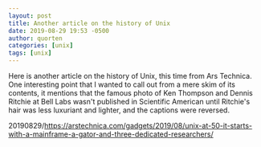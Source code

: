 ```yaml
---
layout: post
title: Another article on the history of Unix
date: 2019-08-29 19:53 -0500
author: quorten
categories: [unix]
tags: [unix]
---
```


Here is another article on the history of Unix, this time from Ars
Technica.  One interesting point that I wanted to call out from a mere
skim of its contents, it mentions that the famous photo of Ken
Thompson and Dennis Ritchie at Bell Labs wasn't published in
Scientific American until Ritchie's hair was less luxuriant and
lighter, and the captions were reversed.

20190829/https://arstechnica.com/gadgets/2019/08/unix-at-50-it-starts-with-a-mainframe-a-gator-and-three-dedicated-researchers/
